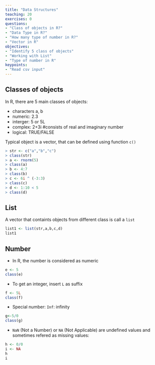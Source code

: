 ```yaml
---
title: "Data Structures"
teaching: 20
exercises: 0
questions:
- "Class of objects in R?"
- "Data Type in R?"
- "How many type of number in R?"
- "Vector in R"
objectives:
- "Identify 5 class of objects"
- "Working with List"
- "Type of number in R"
keypoints:
- "Read csv input"
---
```


## Classes of objects
In R, there are 5 main classes of objects:
* characters a, b
* numeric: 2.3
* interger: 5 or 5L
* complex: 2+3i #consists of real and imaginary number
* logical: TRUE/FALSE

Typical object is a vector, that can be defined using function `c()`

```r
> str <- c("a","b","c")
> class(str)
> a <- rnorm(5)
> class(a)
> b <- 4:7
> class(b)
> c <- 6i ^ (-3:3)
> class(c)
> d <- 1:10 < 5
> class(d)
```

## List
A vector that containts objects from different class is call a `list`

```r
list1 <- list(str,a,b,c,d)
list1
```

## Number
* In R, the number is considered as numeric

```r
e <- 5
class(e)
```

* To get an integer, insert `L` as suffix

```r
f <- 5L
class(f)
```

* Special number: `Inf`: infinity
```r
g<-5/0
class(g)
```

* `NaN` (Not a Number) or `NA` (Not Applicable) are undefined values and sometimes refered as missing values:
```r
h <- 0/0
i <- NA
h
i
```
